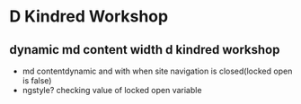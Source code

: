 # D Kindred Workshop
## dynamic md content width d kindred workshop
- md contentdynamic and with when site navigation is closed(locked open is false)
- ngstyle? checking value of locked open variable
